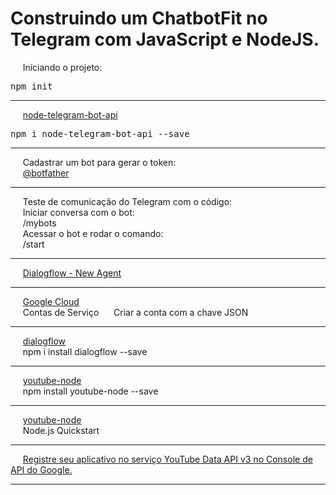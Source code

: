 <h1 align="lef">Construindo um ChatbotFit no Telegram com JavaScript e NodeJS.</h1>

<p align="left">
    &nbsp;&nbsp;&nbsp;&nbsp;&nbsp;Iniciando o projeto:
</p>

<pre>npm init</pre>

<hr />

<p align="left">
    &nbsp;&nbsp;&nbsp;&nbsp;&nbsp;<a href="https://www.npmjs.com/package/node-telegram-bot-api">node-telegram-bot-api</a>
</P>

<pre>npm i node-telegram-bot-api --save</pre>

<hr />

<p align="left">
    &nbsp;&nbsp;&nbsp;&nbsp;&nbsp;Cadastrar um bot para gerar o token: <br />
    &nbsp;&nbsp;&nbsp;&nbsp;&nbsp;<a href="https://telegram.me/botfather">@botfather</a>
</p>

<hr />

<p align="left">
    &nbsp;&nbsp;&nbsp;&nbsp;&nbsp;Teste de comunicação do Telegram com o código:
    <br />
    &nbsp;&nbsp;&nbsp;&nbsp;&nbsp;Iniciar conversa com o bot: <br />
    &nbsp;&nbsp;&nbsp;&nbsp;&nbsp;/mybots 
    <br />
    &nbsp;&nbsp;&nbsp;&nbsp;&nbsp;Acessar o bot e rodar o comando: <br />
    &nbsp;&nbsp;&nbsp;&nbsp;&nbsp;/start
</p>

<hr />

<p align="left">
    &nbsp;&nbsp;&nbsp;&nbsp;&nbsp;<a href="https://dialogflow.cloud.google.com/#/newAgent">Dialogflow - New Agent</a>
</p>

<hr />

<p align="left">
    &nbsp;&nbsp;&nbsp;&nbsp;&nbsp;<a href="https://console.cloud.google.com/">Google Cloud</a> <br />
    &nbsp;&nbsp;&nbsp;&nbsp;&nbsp;Contas de Serviço
    &nbsp;&nbsp;&nbsp;&nbsp;&nbsp;Criar a conta com a chave JSON
</p>

<hr />

<p align="left">
    &nbsp;&nbsp;&nbsp;&nbsp;&nbsp;<a href="https://www.npmjs.com/package/dialogflow">dialogflow</a> <br />
    &nbsp;&nbsp;&nbsp;&nbsp;&nbsp;npm i install dialogflow --save
</p>

<hr />

<p align="left">
    &nbsp;&nbsp;&nbsp;&nbsp;&nbsp;<a href="https://www.npmjs.com/package/youtube-node">youtube-node</a> <br />
    &nbsp;&nbsp;&nbsp;&nbsp;&nbsp;npm install youtube-node --save
</p>

<hr />

<p align="left">
    &nbsp;&nbsp;&nbsp;&nbsp;&nbsp;<a href="https://developers.google.com/youtube/v3/quickstart/nodejs">youtube-node</a> <br />
    &nbsp;&nbsp;&nbsp;&nbsp;&nbsp;Node.js Quickstart
</p>

<hr />

<p align="left">
    &nbsp;&nbsp;&nbsp;&nbsp;&nbsp;<a href="https://console.developers.google.com/flows/enableapi?apiid=youtube&pli=1">Registre seu aplicativo no serviço YouTube Data API v3 no Console de API do Google.</a>
</p>

<hr />

